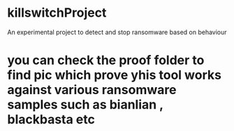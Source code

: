 # killswitchProject
An experimental project to detect and stop ransomware based on behaviour

# you can check the proof folder to find pic which prove yhis tool works against various ransomware samples such as bianlian , blackbasta etc
